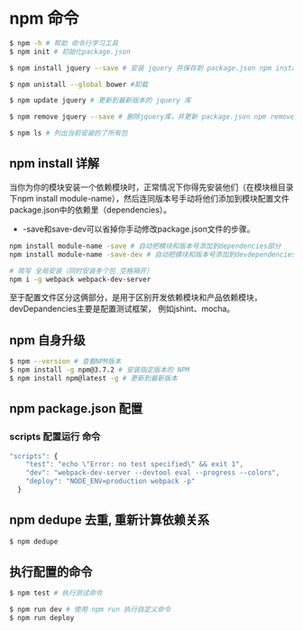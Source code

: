 # npm 命令
```bash
$ npm -h # 帮助 命令行学习工具
$ npm init # 初始化package.json

$ npm install jquery --save # 安装 jquery 并保存到 package.json npm install == npm i

$ npm unistall --global bower #卸载

$ npm update jquery # 更新到最新版本的 jquery 库

$ npm remove jquery --save # 删除jquery库，并更新 package.json npm remove == npm r

$ npm ls # 列出当前安装的了所有包
```
## npm install 详解
当你为你的模块安装一个依赖模块时，正常情况下你得先安装他们（在模块根目录下npm install module-name），然后连同版本号手动将他们添加到模块配置文件package.json中的依赖里（dependencies）。  
* -save和save-dev可以省掉你手动修改package.json文件的步骤。
```bash
npm install module-name -save # 自动把模块和版本号添加到dependencies部分
npm install module-name -save-dev # 自动把模块和版本号添加到devdependencies部分

# 简写 全局安装（同时安装多个包 空格隔开）
npm i -g webpack webpack-dev-server
```
至于配置文件区分这俩部分，是用于区别开发依赖模块和产品依赖模块，devDepandencies主要是配置测试框架， 例如jshint、mocha。
## npm 自身升级
```sh
$ npm --version # 查看NPM版本
$ npm install -g npm@3.7.2 # 安装指定版本的 NPM
$ npm install npm@latest -g # 更新到最新版本
```
## npm package.json 配置
### scripts 配置运行 命令
```javascript
"scripts": {
    "test": "echo \"Error: no test specified\" && exit 1",
    "dev": "webpack-dev-server --devtool eval --progress --colors",
    "deploy": "NODE_ENV=production webpack -p"
  }
```
## npm dedupe 去重, 重新计算依赖关系
```bash
$ npm dedupe
```

## 执行配置的命令
```bash
$ npm test # 执行测试命令

$ npm run dev # 使用 npm run 执行自定义命令
$ npm run deploy
```

